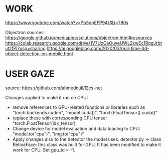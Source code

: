 # WORK

https://www.youtube.com/watch?v=Pb3opEFP94U&t=780s


Objectron sources:
https://google.github.io/mediapipe/solutions/objectron.html#resources
https://colab.research.google.com/drive/1V7UxCaOuyeUWL2kwEc1RqgJrbtutzfPI?usp=sharing
https://ai.googleblog.com/2020/03/real-time-3d-object-detection-on-mobile.html


# USER GAZE
source: https://github.com/ahmednull/l2cs-net

Changes applied to make it run on CPU:
- remove references to GPU-related functions or libraries such as "torch.backends.cudnn", "model.cuda()", "torch.FloatTensor().cuda()"
- replace these with corresponding CPU tensor "torch.FloatTensor(idx_tensor)
- Change device for model evaluation and data loading to CPU: "model.to("cpu")", "img.to("cpu")"
- Apply changes also to the detector the model uses.
  detector.py -> class RetinaFace: this class was built for GPU. It has been modified to make it work for CPU. Set gpu_id = -1.
